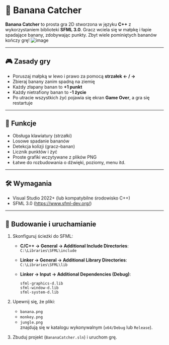 # 🍌 Banana Catcher

**Banana Catcher** to prosta gra 2D stworzona w języku **C++** z wykorzystaniem biblioteki **SFML 3.0**. Gracz wciela się w małpkę i łapie spadające banany, zdobywając punkty. Zbyt wiele pominiętych bananów kończy grę!
![image](https://github.com/user-attachments/assets/364e45e5-15de-4e9e-8287-7aef8fc246e3)

---

## 🎮 Zasady gry

- Poruszaj małpką w lewo i prawo za pomocą **strzałek ← / →**
- Zbieraj banany zanim spadną na ziemię
- Każdy złapany banan to **+1 punkt**
- Każdy nietrafiony banan to **-1 życie**
- Po utracie wszystkich żyć pojawia się ekran **Game Over**, a gra się restartuje

---

## 🧩 Funkcje

- Obsługa klawiatury (strzałki)
- Losowe spadanie bananów
- Detekcja kolizji (gracz–banan)
- Licznik punktów i żyć
- Proste grafiki wczytywane z plików PNG
- Łatwe do rozbudowania o dźwięki, poziomy, menu itd.

---

## 🛠 Wymagania

- Visual Studio 2022+ (lub kompatybilne środowisko C++)
- SFML 3.0 (https://www.sfml-dev.org/)

---

## 🧪 Budowanie i uruchamianie

1. Skonfiguruj ścieżki do SFML:

   - **C/C++ → General → Additional Include Directories**:  
     `C:\Libraries\SFML\include`

   - **Linker → General → Additional Library Directories**:  
     `C:\Libraries\SFML\lib`

   - **Linker → Input → Additional Dependencies (Debug)**:
     ```
     sfml-graphics-d.lib
     sfml-window-d.lib
     sfml-system-d.lib
     ```

2. Upewnij się, że pliki:
   - `banana.png`
   - `monkey.png`
   - `jungle.png`  
   znajdują się w katalogu wykonywalnym (`x64/Debug` lub `Release`).

3. Zbuduj projekt (`BananaCatcher.sln`) i uruchom grę.

